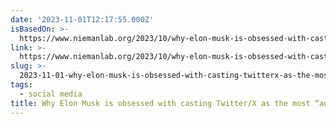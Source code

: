 ```yaml
---
date: '2023-11-01T12:17:55.000Z'
isBasedOn: >-
  https://www.niemanlab.org/2023/10/why-elon-musk-is-obsessed-with-casting-twitter-x-as-the-most-authentic-social-media-platform/
link: >-
  https://www.niemanlab.org/2023/10/why-elon-musk-is-obsessed-with-casting-twitter-x-as-the-most-authentic-social-media-platform/
slug: >-
  2023-11-01-why-elon-musk-is-obsessed-with-casting-twitterx-as-the-most-authentic-so
tags:
  - social media
title: Why Elon Musk is obsessed with casting Twitter/X as the most “authentic” so
---
```


